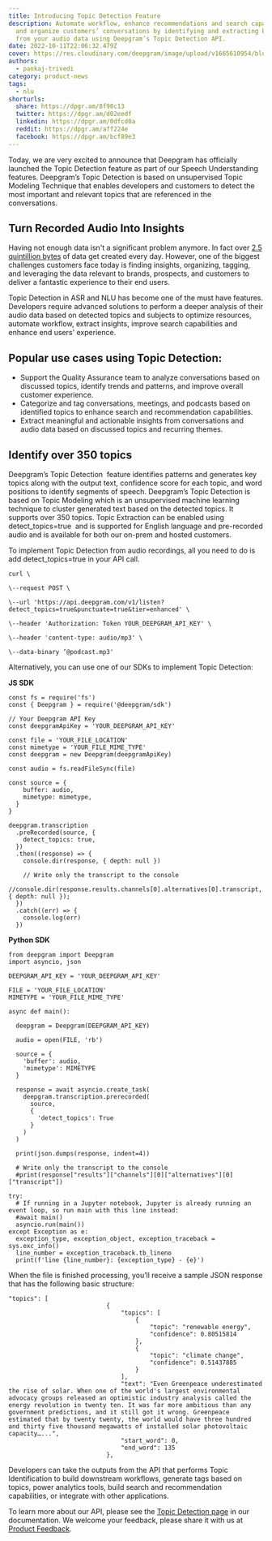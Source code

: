 ```yaml
---
title: Introducing Topic Detection Feature
description: Automate workflow, enhance recommendations and search capabilities,
  and organize customers’ conversations by identifying and extracting key topics
  from your audio data using Deepgram’s Topic Detection API.
date: 2022-10-11T22:06:32.479Z
cover: https://res.cloudinary.com/deepgram/image/upload/v1665610954/blog/Introducing%20Topic%20Detection%20Feature/2210-Topic-Detection-feature-featured-1200x630_2x_j0qroc.png
authors:
  - pankaj-trivedi
category: product-news
tags:
  - nlu
shorturls:
  share: https://dpgr.am/8f90c13
  twitter: https://dpgr.am/d02eedf
  linkedin: https://dpgr.am/0dfcd0a
  reddit: https://dpgr.am/aff224e
  facebook: https://dpgr.am/bcf89e3
---
```


Today, we are very excited to announce that Deepgram has officially launched the Topic Detection feature as part of our Speech Understanding features. Deepgram’s Topic Detection is based on unsupervised Topic Modeling Technique that enables developers and customers to detect the most important and relevant topics that are referenced in the conversations. 

## **Turn Recorded Audio Into Insights**

Having not enough data isn't a significant problem anymore. In fact over [2.5 quintillion bytes](https://seedscientific.com/how-much-data-is-created-every-day/) of data get created every day. However, one of the biggest challenges customers face today is finding insights, organizing, tagging, and leveraging the data relevant to brands, prospects, and customers to deliver a fantastic experience to their end users. 

Topic Detection in ASR and NLU has become one of the must have features. Developers require advanced solutions to perform a deeper analysis of their audio data based on detected topics and subjects to optimize resources, automate workflow, extract insights, improve search capabilities and enhance end users' experience.

## Popular use cases using Topic Detection:

*   Support the Quality Assurance team to analyze conversations based on discussed topics, identify trends and patterns, and improve overall customer experience.
*   Categorize and tag conversations, meetings, and podcasts based on identified topics to enhance search and recommendation capabilities.
*   Extract meaningful and actionable insights from conversations and audio data based on discussed topics and recurring themes.

## Identify over 350 topics

Deepgram’s Topic Detection  feature identifies patterns and generates key topics along with the output text, confidence score for each topic, and word positions to identify segments of speech. Deepgram’s Topic Detection is based on Topic Modeling which is an unsupervised machine learning technique to cluster generated text based on the detected topics. It supports over 350 topics. Topic Extraction can be enabled using detect\_topics=true  and is supported for English language and pre-recorded audio and is available for both our on-prem and hosted customers.

To implement Topic Detection from audio recordings, all you need to do is add detect\_topics=true in your API call.

    curl \

    \--request POST \

    \--url 'https://api.deepgram.com/v1/listen?detect_topics=true&punctuate=true&tier=enhanced' \

    \--header 'Authorization: Token YOUR_DEEPGRAM_API_KEY' \

    \--header 'content-type: audio/mp3' \

    \--data-binary ‘@podcast.mp3'

Alternatively, you can use one of our SDKs to implement Topic Detection:

**J﻿S SDK**

```
const fs = require('fs')
const { Deepgram } = require('@deepgram/sdk')

// Your Deepgram API Key
const deepgramApiKey = 'YOUR_DEEPGRAM_API_KEY'

const file = 'YOUR_FILE_LOCATION'
const mimetype = 'YOUR_FILE_MIME_TYPE'
const deepgram = new Deepgram(deepgramApiKey)

const audio = fs.readFileSync(file)

const source = {
    buffer: audio,
    mimetype: mimetype,
  }
}

deepgram.transcription
  .preRecorded(source, {
    detect_topics: true,
  })
  .then((response) => {
    console.dir(response, { depth: null })

    // Write only the transcript to the console
    //console.dir(response.results.channels[0].alternatives[0].transcript, { depth: null });
  })
  .catch((err) => {
    console.log(err)
  })

```

**P﻿ython SDK**

```
from deepgram import Deepgram
import asyncio, json

DEEPGRAM_API_KEY = 'YOUR_DEEPGRAM_API_KEY'

FILE = 'YOUR_FILE_LOCATION'
MIMETYPE = 'YOUR_FILE_MIME_TYPE'

async def main():

  deepgram = Deepgram(DEEPGRAM_API_KEY)

  audio = open(FILE, 'rb')

  source = {
    'buffer': audio,
    'mimetype': MIMETYPE
  }

  response = await asyncio.create_task(
    deepgram.transcription.prerecorded(
      source,
      {
        'detect_topics': True
      }
    )
  )

  print(json.dumps(response, indent=4))

  # Write only the transcript to the console
  #print(response["results"]["channels"][0]["alternatives"][0]["transcript"])

try:
  # If running in a Jupyter notebook, Jupyter is already running an event loop, so run main with this line instead:
  #await main()
  asyncio.run(main())
except Exception as e:
  exception_type, exception_object, exception_traceback = sys.exc_info()
  line_number = exception_traceback.tb_lineno
  print(f'line {line_number}: {exception_type} - {e}')

```

When the file is finished processing, you’ll receive a sample JSON response that has the following basic structure:

    "topics": [
                               {
                                   "topics": [
                                       {
                                           "topic": "renewable energy",
                                           "confidence": 0.80515814
                                       },
                                       {
                                           "topic": "climate change",
                                           "confidence": 0.51437885
                                       }
                                   ],
                                   "text": "Even Greenpeace underestimated the rise of solar. When one of the world's largest environmental advocacy groups released an optimistic industry analysis called the energy revolution in twenty ten. It was far more ambitious than any government predictions, and it still got it wrong. Greenpeace estimated that by twenty twenty, the world would have three hundred and thirty five thousand megawatts of installed solar photovoltaic capacity…...",
                                   "start_word": 0,
                                   "end_word": 135
                               },

Developers can take the outputs from the API that performs Topic Identification to build downstream workflows, generate tags based on topics, power analytics tools, build search and recommendation capabilities, or integrate with other applications. 

To learn more about our API, please see the [Topic Detection page](https://developers.deepgram.com/documentation/features/topic-detection/) in our documentation. We welcome your feedback, please share it with us at [Product Feedback](https://deepgram.hellonext.co/b/feedback).

